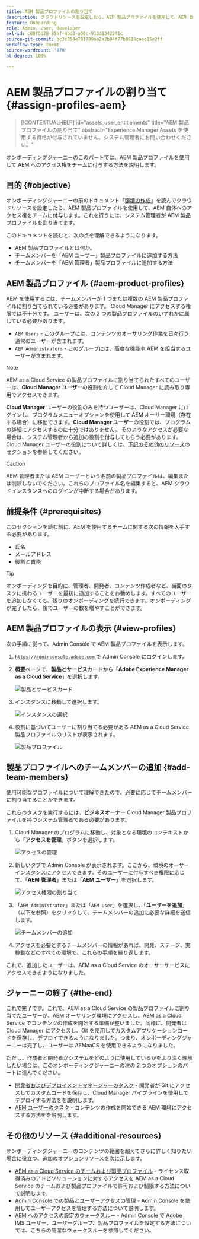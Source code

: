 ```yaml
---
title: AEM 製品プロファイルの割り当て
description: クラウドリソースを設定したら、AEM 製品プロファイルを使用して、AEM 自体へのアクセス権をチームに付与します。
feature: Onboarding
role: Admin, User, Developer
exl-id: c00f5d28-85af-4bd3-a50c-913d1342241c
source-git-commit: bc3c054e781789aa2a2b94f77b0616caec15e2ff
workflow-type: tm+mt
source-wordcount: '878'
ht-degree: 100%

---
```


# AEM 製品プロファイルの割り当て {#assign-profiles-aem}

>[!CONTEXTUALHELP]
>id="assets_user_entitlements"
>title="AEM 製品プロファイルの割り当て"
>abstract="Experience Manager Assets を使用する資格が付与されていません。システム管理者にお問い合わせください。"

[オンボーディングジャーニー](overview.md)のこのパートでは、AEM 製品プロファイルを使用して AEM へのアクセス権をチームに付与する方法を説明します。

## 目的 {#objective}

オンボーディングジャーニーの前のドキュメント「[環境の作成](create-environments.md)」を読んでクラウドリソースを設定したら、AEM 製品プロファイルを使用して、AEM 自体へのアクセス権をチームに付与します。これを行うには、システム管理者が AEM 製品プロファイルを割り当てます。

このドキュメントを読むと、次の点を理解できるようになります。

* AEM 製品プロファイルとは何か。
* チームメンバーを「AEM ユーザー」製品プロファイルに追加する方法
* チームメンバーを「AEM 管理者」製品プロファイルに追加する方法

## AEM 製品プロファイル {#aem-product-profiles}

AEM を使用するには、チームメンバーが 1 つまたは複数の AEM 製品プロファイルに割り当てられている必要があります。 Cloud Manager にアクセスする権限では不十分です。 ユーザーは、次の 2 つの製品プロファイルのいずれかに属している必要があります。

* `AEM Users` - このグループには、コンテンツのオーサリング作業を日々行う通常のユーザーが含まれます。
* `AEM Administrators` - このグループには、高度な機能や AEM を担当するユーザーが含まれます。

>[!NOTE]
>
>AEM as a Cloud Service の製品プロファイルに割り当てられたすべてのユーザーは、**Cloud Manager ユーザー**&#x200B;の役割を介して Cloud Manager に読み取り専用でアクセスできます。
>
>**Cloud Manager** ユーザーの役割のみを持つユーザーは、Cloud Manager にログインし、プログラムメニューオプションを使用して AEM オーサー環境（存在する場合）に移動できます。**Cloud Manager ユーザー**の役割では、プログラムの詳細にアクセスするのに十分ではありません。 そのようなアクセスが必要な場合は、システム管理者から追加の役割を付与してもらう必要があります。
>Cloud Manager ユーザーの役割について詳しくは、[下記のその他のリソース](#additional-resources)のセクションを参照してください。

>[!CAUTION]
>
>AEM 管理者または AEM ユーザーという名前の製品プロファイルは、編集または削除しないでください。これらのプロファイル名を編集すると、AEM クラウドインスタンスへのログインが中断する場合があります。

## 前提条件 {#prerequisites}

このセクションを読む前に、AEM を使用するチームに関する次の情報を入手する必要があります。

* 氏名
* メールアドレス
* 役割と責務

>[!TIP]
>
>オンボーディングを目的に、管理者、開発者、コンテンツ作成者など、当面のタスクに携わるユーザーを最初に追加することをお勧めします。すべてのユーザーを追加しなくても、残りのオンボーディングを続行できます。オンボーディングが完了したら、後でユーザーの数を増やすことができます。

## AEM 製品プロファイルの表示 {#view-profiles}

次の手順に従って、Admin Console で AEM 製品プロファイルを表示します。

1. [`https://adminconsole.adobe.com` ](https://adminconsole.adobe.com) で Admin Console にログインします。

1. **概要**&#x200B;ページで、**製品とサービス**&#x200B;カードから「**Adobe Experience Manager as a Cloud Service**」を選択します。

   ![製品とサービスカード](/help/journey-onboarding/assets/assign-team1.png)

1. インスタンスに移動して選択します。

   ![インスタンスの選択](/help/journey-onboarding/assets/cloud-profiles-1.png)

1. 役割に基づいてユーザーに割り当てる必要がある AEM as a Cloud Service 製品プロファイルのリストが表示されます。

   ![製品プロファイル](/help/journey-onboarding/assets/cloud-profiles-2.png)

## 製品プロファイルへのチームメンバーの追加 {#add-team-members}

使用可能なプロファイルについて理解できたので、必要に応じてチームメンバーに割り当てることができます。

これらのタスクを実行するには、**ビジネスオーナー** Cloud Manager 製品プロファイルを持つシステム管理者である必要があります。

1. Cloud Manager のプログラムに移動し、対象となる環境のコンテキストから「**アクセスを管理**」ボタンを選択します。

   ![アクセスの管理](/help/journey-onboarding/assets/add-team1.png)

1. 新しいタブで Admin Console が表示されます。ここから、環境のオーサーインスタンスにアクセスできます。そのユーザーに付与すべき権限に応じて、「**AEM 管理者**」または「**AEM ユーザー**」を選択します。

   ![アクセス権限の割り当て](/help/journey-onboarding/assets/add-team2.png)

1. 「`AEM Administrator`」または「`AEM User`」を選択し、「**ユーザーを追加**」（以下を参照）をクリックして、チームメンバーの追加に必要な詳細を送信します。

   ![チームメンバーの追加](/help/journey-onboarding/assets/add-team3.png)

1. アクセスを必要とするチームメンバーの情報があれば、開発、ステージ、実稼動などのすべての環境で、これらの手順を繰り返します。

これで、追加したユーザーは、AEM as a Cloud Service のオーサーサービスにアクセスできるようになりました。

## ジャーニーの終了 {#the-end}

これで完了です。これで、AEM as a Cloud Service の製品プロファイルに割り当てたユーザーが、AEM オーサリング環境にアクセスし、AEM as a Cloud Service でコンテンツの作成を開始する準備が整いました。同様に、開発者は Cloud Manager にアクセスし、Git を使用してカスタムアプリケーションコードを保存し、デプロイできるようになりました。つまり、オンボーディングジャーニーは完了し、ユーザーは AEMaaCS を使用できるようになりました。

ただし、作成者と開発者がシステムをどのように使用しているかをより深く理解したい場合は、このオンボーディングジャーニーの次の 2 つのオプションのパートに進んでください。

* [開発者およびデプロイメントマネージャーのタスク](developers.md) - 開発者が Git にアクセスしてカスタムコードを保存し、Cloud Manager パイプラインを使用してデプロイする方法をを説明します。
* [AEM ユーザーのタスク](aem-users.md) - コンテンツの作成を開始できる AEM 環境にアクセスする方法をを説明します。

## その他のリソース {#additional-resources}

オンボーディングジャーニーのコンテンツの範囲を超えてさらに詳しく知りたい場合に役立つ、追加のオプションリソースを次に示します。

* [AEM as a Cloud Service のチームおよび製品プロファイル](/help/onboarding/aem-cs-team-product-profiles.md) - ライセンス取得済みのアドビソリューションに対するアクセスを AEM as a Cloud Service のチームおよび製品プロファイルで許可および制限する方法について説明します。
* [Admin Console での製品とユーザーアクセスの管理](/help/security/ims-support.md#managing-products-and-user-access-in-admin-console) - Admin Console を使用してユーザーアクセスを管理する方法について説明します。
* [AEM へのアクセスの設定のウォークスルー](https://experienceleague.adobe.com/docs/experience-manager-learn/cloud-service/accessing/walk-through.html?lang=ja) - Admin Console で Adobe IMS ユーザー、ユーザーグループ、製品プロファイルを設定する方法については、こちらの簡潔なウォークスルーを参照してください。


